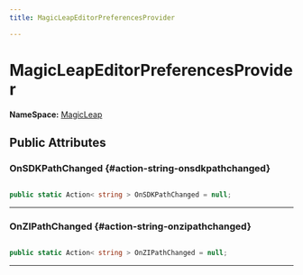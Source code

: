 ```yaml
---
title: MagicLeapEditorPreferencesProvider

---
```


# MagicLeapEditorPreferencesProvider



**NameSpace:** 
[MagicLeap](/versioned_docs/version-14-Jun-2023/unity-api/api/UnityEditor.XR.MagicLeap/UnityEditor.XR.MagicLeap.md) 








## Public Attributes

### OnSDKPathChanged {#action-string-onsdkpathchanged}

```csharp

public static Action< string > OnSDKPathChanged = null;

```






-----------

### OnZIPathChanged {#action-string-onzipathchanged}

```csharp

public static Action< string > OnZIPathChanged = null;

```






-----------


